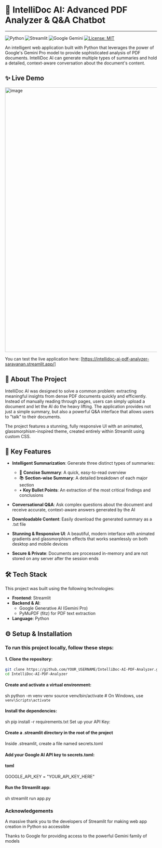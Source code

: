 # 🧠 IntelliDoc AI: Advanced PDF Analyzer & Q&A Chatbot
---

![Python](https://img.shields.io/badge/Python-3.9%2B-blue?logo=python)
![Streamlit](https://img.shields.io/badge/Streamlit-1.30%2B-red?logo=streamlit)
![Google Gemini](https://img.shields.io/badge/Google-Gemini_API-4285F4?logo=google)
[![License: MIT](https://img.shields.io/badge/License-MIT-yellow.svg)](https://opensource.org/licenses/MIT)


An intelligent web application built with Python that leverages the power of Google's Gemini Pro model to provide sophisticated analysis of PDF documents. IntelliDoc AI can generate multiple types of summaries and hold a detailed, context-aware conversation about the document's content.

## ✨ Live Demo
<img width="1919" height="874" alt="image" src="https://github.com/user-attachments/assets/011a19be-50f3-4f8d-9e8a-52ec23f1538f" />



You can test the live application here: [https://intellidoc-ai-pdf-analyzer-saravanan.streamlit.app/]

## 🚀 About The Project

IntelliDoc AI was designed to solve a common problem: extracting meaningful insights from dense PDF documents quickly and efficiently. Instead of manually reading through pages, users can simply upload a document and let the AI do the heavy lifting. The application provides not just a simple summary, but also a powerful Q&A interface that allows users to "talk" to their documents.

The project features a stunning, fully responsive UI with an animated, glassmorphism-inspired theme, created entirely within Streamlit using custom CSS.

## 🔑 Key Features

- **Intelligent Summarization**: Generate three distinct types of summaries:
  - 🎯 **Concise Summary**: A quick, easy-to-read overview
  - 📚 **Section-wise Summary**: A detailed breakdown of each major section
  - • **Key Bullet Points**: An extraction of the most critical findings and conclusions

- **Conversational Q&A**: Ask complex questions about the document and receive accurate, context-aware answers generated by the AI

- **Downloadable Content**: Easily download the generated summary as a .txt file

- **Stunning & Responsive UI**: A beautiful, modern interface with animated gradients and glassmorphism effects that works seamlessly on both desktop and mobile devices

- **Secure & Private**: Documents are processed in-memory and are not stored on any server after the session ends

## 🛠️ Tech Stack

This project was built using the following technologies:

- **Frontend**: Streamlit
- **Backend & AI**:
  - Google Generative AI (Gemini Pro)
  - PyMuPDF (fitz) for PDF text extraction
- **Language**: Python

## ⚙️ Setup & Installation

### To run this project locally, follow these steps:

#### 1. Clone the repository:
```sh
git clone https://github.com/YOUR_USERNAME/IntelliDoc-AI-PDF-Analyzer.git
cd IntelliDoc-AI-PDF-Analyzer
```

#### Create and activate a virtual environment:

sh
python -m venv venv
source venv/bin/activate  # On Windows, use `venv\Scripts\activate`

#### Install the dependencies:

sh
pip install -r requirements.txt
Set up your API Key:

#### Create a .streamlit directory in the root of the project

Inside .streamlit, create a file named secrets.toml

####  Add your Google AI API key to secrets.toml:

#### toml
GOOGLE_API_KEY = "YOUR_API_KEY_HERE"

#### Run the Streamlit app:

sh
streamlit run app.py
### Acknowledgements
A massive thank you to the developers of Streamlit for making web app creation in Python so accessible

Thanks to Google for providing access to the powerful Gemini family of models
